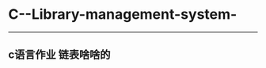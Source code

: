 # C--Library-management-system-
-------------------------------
c语言作业
链表啥啥的
-------------------------------
